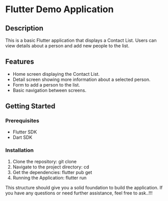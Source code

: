 # Flutter Demo Application

## Description
This is a basic Flutter application that displays a Contact List. 
Users can view details about a person and add new people to the list.

## Features
- Home screen displaying the Contact List.
- Detail screen showing more information about a selected person.
- Form to add a person to the list.
- Basic navigation between screens.

## Getting Started
### Prerequisites
- Flutter SDK
- Dart SDK

### Installation
1. Clone the repository: git clone <repository-url>
2. Navigate to the project directory: cd <project-directory>
3. Get the dependencies: flutter pub get
4. Running the Application: flutter run


This structure should give you a solid foundation to build the application.
If you have any questions or need further assistance, feel free to ask..!!!


